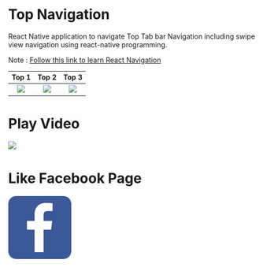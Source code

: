 # Top Navigation
React Native application to navigate Top Tab bar Navigation including swipe view navigation using react-native programming.

Note : [Follow this link to learn React Navigation](https://reactnavigation.org/docs/en/getting-started.html)

Top 1     |  Top 2 |  Top 3 |
:---------:|:----------:|:---------:
![](https://github.com/ReactNativeCodility/TopNavigation/blob/master/design/home.png?raw=true)  |  ![](https://github.com/ReactNativeCodility/TopNavigation/blob/master/design/shop.png?raw=true) |  ![](https://github.com/ReactNativeCodility/TopNavigation/blob/master/design/more.png?raw=true) 

# Play Video
[![](https://github.com/ReactNativeCodility/TopNavigation/blob/master/design/react_top_video.png?raw=true)](https://youtu.be/x8N5pvxhNCw "Click here to watch")

# Like Facebook Page
[![](https://github.com/AndroidCodility/Barchart-Graph/blob/master/design/fb.png?raw=true)](https://www.facebook.com/androidcodility/ "Click here")
